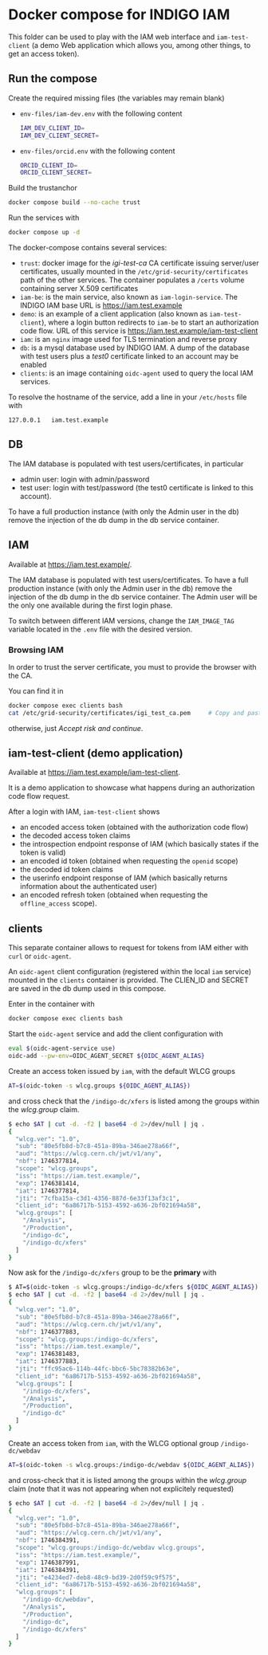 # Docker compose for INDIGO IAM

This folder can be used to play with the IAM web interface and `iam-test-client` (a demo Web application which allows you, among other things, to get an access token).

## Run the compose

Create the required missing files (the variables may remain blank)

* `env-files/iam-dev.env` with the following content
  ```bash
  IAM_DEV_CLIENT_ID=
  IAM_DEV_CLIENT_SECRET=
  ```
* `env-files/orcid.env` with the following content
  ```bash
  ORCID_CLIENT_ID=
  ORCID_CLIENT_SECRET=
  ```

Build the trustanchor

```bash
docker compose build --no-cache trust
```

Run the services with

```bash
docker compose up -d
```

The docker-compose contains several services:

* `trust`: docker image for the _igi-test-ca_ CA certificate issuing server/user certificates, usually mounted in the `/etc/grid-security/certificates` path of the other services. The container populates a `/certs` volume containing server X.509 certificates
* `iam-be`: is the main service, also known as `iam-login-service`. The INDIGO IAM base URL is https://iam.test.example
* `demo`: is an example of a client application (also known as `iam-test-client`), where a login button redirects to `iam-be` to start an authorization code flow. URL of this service is https://iam.test.example/iam-test-client
* `iam`: is an `nginx` image used for TLS termination and reverse proxy
* `db`: is a mysql database used by INDIGO IAM. A dump of the database with test users plus a _test0_ certificate linked to an account may be enabled
* `clients`: is an image containing `oidc-agent` used to query the local IAM services.
  
To resolve the hostname of the service, add a line in your `/etc/hosts` file with

```
127.0.0.1	iam.test.example
```

## DB

The IAM database is populated with test users/certificates, in particular

* admin user: login with admin/password
* test user: login with test/password (the test0 certificate is linked to this account).

To have a full production instance (with only the Admin user in the db) remove the injection of the db dump in the db service container.

## IAM

Available at https://iam.test.example/.

The IAM database is populated with test users/certificates. 
To have a full production instance (with only the Admin user in the db) remove the injection of the db dump in the db service container. The Admin user will be the only one available during the first login phase.

To switch between different IAM versions, change the `IAM_IMAGE_TAG` variable located in the `.env` file with the desired version.

### Browsing IAM

In order to trust the server certificate, you must to provide the browser with the CA.

You can find it in

```bash
docker compose exec clients bash
cat /etc/grid-security/certificates/igi_test_ca.pem     # Copy and paste this
```

otherwise, just _Accept risk and continue_.

## iam-test-client (demo application)

Available at https://iam.test.example/iam-test-client.

It is a demo application to showcase what happens during an authorization code flow request.

After a login with IAM, `iam-test-client` shows

* an encoded access token (obtained with the authorization code flow)
* the decoded access token claims
* the introspection endpoint response of IAM (which basically states if the token is valid)
* an encoded id token (obtained when requesting the `openid` scope)
* the decoded id token claims
* the userinfo endpoint response of IAM (which basically returns information about the authenticated user)
* an encoded refresh token (obtained when requesting the `offline_access` scope).

## clients

This separate container allows to request for tokens from IAM either with `curl` or `oidc-agent`.

An `oidc-agent` client configuration (registered within the local `iam` service) mounted in the `clients` container is provided. The CLIEN_ID and SECRET are saved in the db dump used in this compose.

Enter in the container with

```bash
docker compose exec clients bash
```

Start the `oidc-agent` service and add the client configuration with

```bash
eval $(oidc-agent-service use)
oidc-add --pw-env=OIDC_AGENT_SECRET ${OIDC_AGENT_ALIAS}
```

Create an access token issued by `iam`, with the default WLCG groups

```bash
AT=$(oidc-token -s wlcg.groups ${OIDC_AGENT_ALIAS})
```

and cross check that the `/indigo-dc/xfers` is listed among the groups within the _wlcg.group_ claim.

```bash
$ echo $AT | cut -d. -f2 | base64 -d 2>/dev/null | jq .
{
  "wlcg.ver": "1.0",
  "sub": "80e5fb8d-b7c8-451a-89ba-346ae278a66f",
  "aud": "https://wlcg.cern.ch/jwt/v1/any",
  "nbf": 1746377814,
  "scope": "wlcg.groups",
  "iss": "https://iam.test.example/",
  "exp": 1746381414,
  "iat": 1746377814,
  "jti": "7cfba15a-c3d1-4356-887d-6e33f13af3c1",
  "client_id": "6a86717b-5153-4592-a636-2bf021694a58",
  "wlcg.groups": [
    "/Analysis",
    "/Production",
    "/indigo-dc",
    "/indigo-dc/xfers"
  ]
}
```

Now ask for the `/indigo-dc/xfers` group to be the **primary** with

```bash
$ AT=$(oidc-token -s wlcg.groups:/indigo-dc/xfers ${OIDC_AGENT_ALIAS})
$ echo $AT | cut -d. -f2 | base64 -d 2>/dev/null | jq .
{
  "wlcg.ver": "1.0",
  "sub": "80e5fb8d-b7c8-451a-89ba-346ae278a66f",
  "aud": "https://wlcg.cern.ch/jwt/v1/any",
  "nbf": 1746377883,
  "scope": "wlcg.groups:/indigo-dc/xfers",
  "iss": "https://iam.test.example/",
  "exp": 1746381483,
  "iat": 1746377883,
  "jti": "ffc95ac6-114b-44fc-bbc6-5bc78382b63e",
  "client_id": "6a86717b-5153-4592-a636-2bf021694a58",
  "wlcg.groups": [
    "/indigo-dc/xfers",
    "/Analysis",
    "/Production",
    "/indigo-dc"
  ]
}
```

Create an access token from `iam`, with the WLCG optional group `/indigo-dc/webdav`

```bash
AT=$(oidc-token -s wlcg.groups:/indigo-dc/webdav ${OIDC_AGENT_ALIAS})
```

and cross-check that it is listed among the groups within the _wlcg.group_ claim (note that it was not appearing when not explicitely requested)

```bash
$ echo $AT | cut -d. -f2 | base64 -d 2>/dev/null | jq .
{
  "wlcg.ver": "1.0",
  "sub": "80e5fb8d-b7c8-451a-89ba-346ae278a66f",
  "aud": "https://wlcg.cern.ch/jwt/v1/any",
  "nbf": 1746384391,
  "scope": "wlcg.groups:/indigo-dc/webdav wlcg.groups",
  "iss": "https://iam.test.example/",
  "exp": 1746387991,
  "iat": 1746384391,
  "jti": "e4234ed7-deb8-48c9-bd39-2d0f59c9f575",
  "client_id": "6a86717b-5153-4592-a636-2bf021694a58",
  "wlcg.groups": [
    "/indigo-dc/webdav",
    "/Analysis",
    "/Production",
    "/indigo-dc",
    "/indigo-dc/xfers"
  ]
}
```